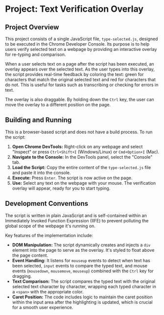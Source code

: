 # Project: Text Verification Overlay

## Project Overview

This project consists of a single JavaScript file, `type-selected.js`, designed to be executed in the Chrome Developer Console. Its purpose is to help users verify selected text on a webpage by providing an interactive overlay for re-typing and comparison.

When a user selects text on a page after the script has been executed, an overlay appears over the selected text. As the user types into this overlay, the script provides real-time feedback by coloring the text: green for characters that match the original selected text and red for characters that do not. This is useful for tasks such as transcribing or checking for errors in text.

The overlay is also draggable. By holding down the `Ctrl` key, the user can move the overlay to a different position on the page.

## Building and Running

This is a browser-based script and does not have a build process. To run the script:

1.  **Open Chrome DevTools:** Right-click on any webpage and select "Inspect" or press `Ctrl+Shift+I` (Windows/Linux) or `Cmd+Option+I` (Mac).
2.  **Navigate to the Console:** In the DevTools panel, select the "Console" tab.
3.  **Load the Script:** Copy the entire content of the `type-selected.js` file and paste it into the console.
4.  **Execute:** Press `Enter`. The script is now active on the page.
5.  **Use:** Select any text on the webpage with your mouse. The verification overlay will appear, ready for you to start typing.

## Development Conventions

The script is written in plain JavaScript and is self-contained within an Immediately Invoked Function Expression (IIFE) to prevent polluting the global scope of the webpage it's running on.

Key features of the implementation include:

*   **DOM Manipulation:** The script dynamically creates and injects a `div` element into the page to serve as the overlay. It's styled to float above the page content.
*   **Event Handling:** It listens for `mouseup` events to detect when text has been selected, `input` events to compare the typed text, and mouse events (`mousedown`, `mousemove`, `mouseup`) combined with the `Ctrl` key for dragging.
*   **Text Comparison:** The script compares the typed text with the original selected text character by character, wrapping each typed character in a `<span>` with the appropriate color.
*   **Caret Position:** The code includes logic to maintain the caret position within the input area after the highlighting is updated, which is crucial for a smooth user experience.
